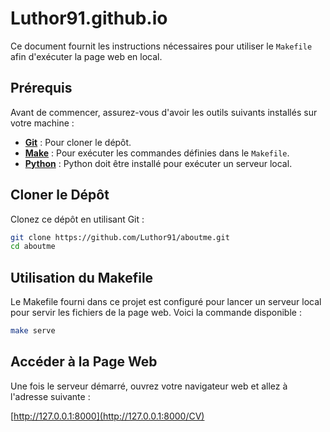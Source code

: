 # Luthor91.github.io

Ce document fournit les instructions nécessaires pour utiliser le `Makefile` afin d'exécuter la page web en local.

## Prérequis

Avant de commencer, assurez-vous d'avoir les outils suivants installés sur votre machine :

- **[Git](https://git-scm.com/)** : Pour cloner le dépôt.
- **[Make](https://www.gnu.org/software/make/)** : Pour exécuter les commandes définies dans le `Makefile`.
- **[Python](https://www.python.org/)** : Python doit être installé pour exécuter un serveur local.

## Cloner le Dépôt

Clonez ce dépôt en utilisant Git :

```bash
git clone https://github.com/Luthor91/aboutme.git
cd aboutme
```

## Utilisation du Makefile
Le Makefile fourni dans ce projet est configuré pour lancer un serveur local pour servir les fichiers de la page web. Voici la commande disponible :

```bash
make serve
```

## Accéder à la Page Web
Une fois le serveur démarré, ouvrez votre navigateur web et allez à l'adresse suivante :

[http://127.0.0.1:8000](http://127.0.0.1:8000/CV)
